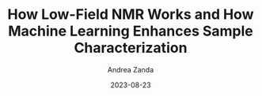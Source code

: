 ---
layout: article
permalink: /blog/how-low-fied-NMR-works/
title: "How Low-Field NMR Works and How Machine Learning Enhances Sample Characterization"
date: "2023-08-23"
image: "img/blog/nmr-how-it-works.webp"
markdown_content: |
  ## Understanding Low-Field NMR

  Nuclear Magnetic Resonance (NMR) is a powerful analytical technique used to determine the molecular structure and composition of various substances. Low-field NMR refers to systems operating at lower magnetic field strengths, typically 60 MHz or less, compared to high-field NMR used in research laboratories.

  Low-field NMR is less costly, compact, and easier to maintain, making it more suitable for industrial applications. The fundamental principle behind NMR involves the interaction between the nuclei of atoms, specifically those with non-zero magnetic moments (like hydrogen), and an external magnetic field.

  When a sample is placed inside the magnetic field, the nuclei align either with or against the field. A radiofrequency pulse then perturbs this alignment, causing the nuclei to emit electromagnetic signals as they relax back to their original states. These signals are recorded and processed to generate an NMR spectrum, which provides information about the molecular environment of the sample.

  For hydrocarbons, such as crude oil or refined products, NMR is highly valuable because it can non-destructively measure properties such as molecular composition and the relative abundance of different chemical species.
  ## Benefits of Low-Field NMR

  **Low-field NMR offers several advantages for industries, particularly in the oil and gas sector:**

  - **Cost-Effective:** It eliminates the need for high-cost laboratory instruments and reduces operational costs.
  - **Non-Destructive:** Unlike many traditional analytical methods, NMR does not damage the sample, enabling multiple measurements of the same sample.
  - **Portable and Practical:** Low-field NMR instruments are compact, portable, and suitable for in-field applications.
  - **Efficient:** The technique is fast, providing results within minutes, making it ideal for real-time monitoring of processes like crude oil refinement.

  ## Machine Learning and Sample Characterization

  Incorporating Machine Learning into low-field NMR significantly enhances its capabilities, especially for complex sample characterization. Machine Learning algorithms are designed to analyze large datasets and detect patterns that are often too complex for traditional methods.

  ### Data Processing

  Machine Learning models, such as Partial Least Squares (PLS) and convolutional neural networks (CNN), can be trained on NMR spectral data to recognize patterns and make predictions. For example, in the case of crude oil, these models can infer physical and chemical properties like density, viscosity, sulfur content, and the presence of heavy metal.

  ### Real-Time Monitoring

  Machine Learning enables real-time analysis of samples, allowing industries to monitor production processes efficiently. For example, in refining, AI can detect deviations in product quality or process efficiency based on the continuous NMR data, enabling operators to make timely adjustments.

  ### Automation and Precision

  By automating the interpretation of NMR spectra, Machine Learning reduces the need for specialized personnel, decreases the risk of human error, and improves the precision of the analysis. Models can provide detailed reports in as little as 10-15 minutes, compared to traditional lab analysis, which could take weeks.

  ### Predictive Maintenance and Cost Reduction

  AI models can predict equipment failures or process inefficiencies before they escalate, reducing downtime and operational costs.


author: "Andrea Zanda"  
excerpt: "Nuclear Magnetic Resonance (NMR) is a powerful analytical technique used to determine the molecular structure and composition of various substances. By combining with Machine Learning techniques, you can transform it into a Super NMR with additional capabilities."
---